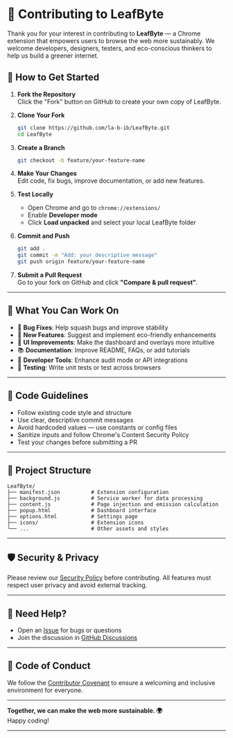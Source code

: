 
# 🤝 Contributing to LeafByte

Thank you for your interest in contributing to **LeafByte** — a Chrome extension that empowers users to browse the web more sustainably. We welcome developers, designers, testers, and eco-conscious thinkers to help us build a greener internet.

## 🧭 How to Get Started

1. **Fork the Repository**  
   Click the "Fork" button on GitHub to create your own copy of LeafByte.

2. **Clone Your Fork**
   ```bash
   git clone https://github.com/la-b-ib/LeafByte.git
   cd LeafByte
   ```

3. **Create a Branch**
   ```bash
   git checkout -b feature/your-feature-name
   ```

4. **Make Your Changes**  
   Edit code, fix bugs, improve documentation, or add new features.

5. **Test Locally**
   - Open Chrome and go to `chrome://extensions/`
   - Enable **Developer mode**
   - Click **Load unpacked** and select your local LeafByte folder

6. **Commit and Push**
   ```bash
   git add .
   git commit -m "Add: your descriptive message"
   git push origin feature/your-feature-name
   ```

7. **Submit a Pull Request**  
   Go to your fork on GitHub and click **"Compare & pull request"**.

---

## 🧪 What You Can Work On

- 🐛 **Bug Fixes**: Help squash bugs and improve stability
- 🌱 **New Features**: Suggest and implement eco-friendly enhancements
- 🎨 **UI Improvements**: Make the dashboard and overlays more intuitive
- 📚 **Documentation**: Improve README, FAQs, or add tutorials
- 🧰 **Developer Tools**: Enhance audit mode or API integrations
- 🧪 **Testing**: Write unit tests or test across browsers

---

## 🧼 Code Guidelines

- Follow existing code style and structure
- Use clear, descriptive commit messages
- Avoid hardcoded values — use constants or config files
- Sanitize inputs and follow Chrome's Content Security Policy
- Test your changes before submitting a PR

---

## 📂 Project Structure

```
LeafByte/
├── manifest.json          # Extension configuration
├── background.js          # Service worker for data processing
├── content.js             # Page injection and emission calculation
├── popup.html             # Dashboard interface
├── options.html           # Settings page
├── icons/                 # Extension icons
└── ...                    # Other assets and styles
```

---

## 🛡️ Security & Privacy

Please review our [Security Policy](./SECURITY.md) before contributing. All features must respect user privacy and avoid external tracking.

---

## 💬 Need Help?

- Open an [Issue](https://github.com/la-b-ib/LeafByte/issues) for bugs or questions
- Join the discussion in [GitHub Discussions](https://github.com/la-b-ib/LeafByte/discussions)


---

## 🙌 Code of Conduct

We follow the [Contributor Covenant](https://www.contributor-covenant.org/) to ensure a welcoming and inclusive environment for everyone.

---

**Together, we can make the web more sustainable. 🌍**  
Happy coding!
<hr>
